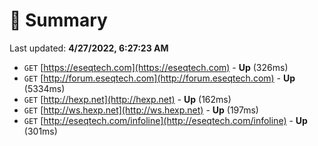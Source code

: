 # 📖 Summary
Last updated: **4/27/2022, 6:27:23 AM**

- `GET` [https://eseqtech.com](https://eseqtech.com) - **Up** (326ms)
- `GET` [http://forum.eseqtech.com](http://forum.eseqtech.com) - **Up** (5334ms)
- `GET` [http://hexp.net](http://hexp.net) - **Up** (162ms)
- `GET` [http://ws.hexp.net](http://ws.hexp.net) - **Up** (197ms)
- `GET` [http://eseqtech.com/infoline](http://eseqtech.com/infoline) - **Up** (301ms)
